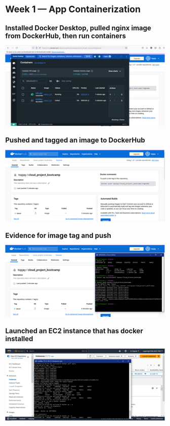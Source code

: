 # Week 1 — App Containerization

## Installed Docker Desktop, pulled nginx image from DockerHub, then run containers

![Installing Docker Desktop, Pulling image from DockerHub and Running Containers](assets/week-1-docker-containers-running-on-local-machine.PNG)

## Pushed and tagged an image to DockerHub

![Pushed and tagged nginx image to DockerHub](assets/week-1-push-tag-nginx-image-to-dockerhub.PNG)

## Evidence for image tag and push

![Tagged image then pushed it to DockerHub](assets/week-1-tagged-then-pulled-the-nginx-image.PNG)

## Launched an EC2 instance that has docker installed

![Launched an ec2 instance and installed docker](assets/week-1-eC2instance-dockerinstalled-pullnginx.PNG)
